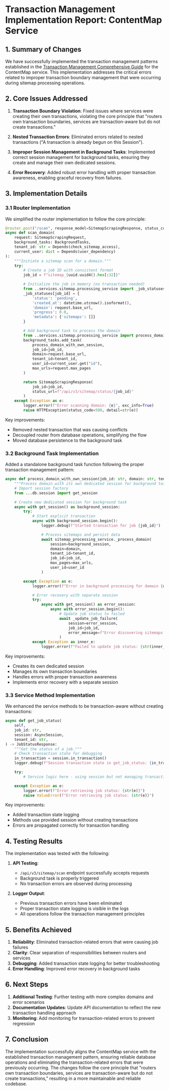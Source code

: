 # Transaction Management Implementation Report: ContentMap Service

## 1. Summary of Changes

We have successfully implemented the transaction management patterns established in the [Transaction Management Comprehensive Guide](16-TRANSACTION-MANAGEMENT-COMPREHENSIVE-GUIDE.md) for the ContentMap service. This implementation addresses the critical errors related to improper transaction boundary management that were occurring during sitemap processing operations.

## 2. Core Issues Addressed

1. **Transaction Boundary Violation**: Fixed issues where services were creating their own transactions, violating the core principle that "routers own transaction boundaries, services are transaction-aware but do not create transactions."

2. **Nested Transaction Errors**: Eliminated errors related to nested transactions ("A transaction is already begun on this Session").

3. **Improper Session Management in Background Tasks**: Implemented correct session management for background tasks, ensuring they create and manage their own dedicated sessions.

4. **Error Recovery**: Added robust error handling with proper transaction awareness, enabling graceful recovery from failures.

## 3. Implementation Details

### 3.1 Router Implementation

We simplified the router implementation to follow the core principle:

```python
@router.post("/scan", response_model=SitemapScrapingResponse, status_code=202)
async def scan_domain(
    request: SitemapScrapingRequest,
    background_tasks: BackgroundTasks,
    tenant_id: str = Depends(check_sitemap_access),
    current_user: dict = Depends(user_dependency)
):
    """Initiate a sitemap scan for a domain."""
    try:
        # Create a job ID with consistent format
        job_id = f"sitemap_{uuid.uuid4().hex[:32]}"

        # Initialize the job in memory (no transaction needed)
        from ..services.sitemap.processing_service import _job_statuses
        _job_statuses[job_id] = {
            'status': 'pending',
            'created_at': datetime.utcnow().isoformat(),
            'domain': request.base_url,
            'progress': 0.0,
            'metadata': {'sitemaps': []}
        }

        # Add background task to process the domain
        from ..services.sitemap.processing_service import process_domain_with_own_session
        background_tasks.add_task(
            process_domain_with_own_session,
            job_id=job_id,
            domain=request.base_url,
            tenant_id=tenant_id,
            user_id=current_user.get("id"),
            max_urls=request.max_pages
        )

        return SitemapScrapingResponse(
            job_id=job_id,
            status_url=f"/api/v3/sitemap/status/{job_id}"
        )
    except Exception as e:
        logger.error(f"Error scanning domain: {e}", exc_info=True)
        raise HTTPException(status_code=500, detail=str(e))
```

Key improvements:

- Removed nested transaction that was causing conflicts
- Decoupled router from database operations, simplifying the flow
- Moved database persistence to the background task

### 3.2 Background Task Implementation

Added a standalone background task function following the proper transaction management pattern:

```python
async def process_domain_with_own_session(job_id: str, domain: str, tenant_id: str, user_id: Optional[str] = None, max_urls: int = 100):
    """Process domain with its own dedicated session for background task reliability."""
    # Import session factory
    from ...db.session import get_session

    # Create new dedicated session for background task
    async with get_session() as background_session:
        try:
            # Start explicit transaction
            async with background_session.begin():
                logger.debug(f"Started transaction for job {job_id}")

                # Process sitemaps and persist data
                await sitemap_processing_service._process_domain(
                    session=background_session,
                    domain=domain,
                    tenant_id=tenant_id,
                    job_id=job_id,
                    max_pages=max_urls,
                    user_id=user_id
                )

        except Exception as e:
            logger.error(f"Error in background processing for domain {domain}: {str(e)}")

            # Error recovery with separate session
            try:
                async with get_session() as error_session:
                    async with error_session.begin():
                        # Update job status to failed
                        await _update_job_failure(
                            session=error_session,
                            job_id=job_id,
                            error_message=f"Error discovering sitemaps for {domain}: {str(e)}"
                        )
            except Exception as inner_e:
                logger.error(f"Failed to update job status: {str(inner_e)}")
```

Key improvements:

- Creates its own dedicated session
- Manages its own transaction boundaries
- Handles errors with proper transaction awareness
- Implements error recovery with a separate session

### 3.3 Service Method Implementation

We enhanced the service methods to be transaction-aware without creating transactions:

```python
async def get_job_status(
    self,
    job_id: str,
    session: AsyncSession,
    tenant_id: str,
) -> JobStatusResponse:
    """Get the status of a job."""
    # Check transaction state for debugging
    in_transaction = session.in_transaction()
    logger.debug(f"Session transaction state in get_job_status: {in_transaction}")

    try:
        # Service logic here - using session but not managing transactions

    except Exception as e:
        logger.error(f"Error retrieving job status: {str(e)}")
        raise ValueError(f"Error retrieving job status: {str(e)}")
```

Key improvements:

- Added transaction state logging
- Methods use provided session without creating transactions
- Errors are propagated correctly for transaction handling

## 4. Testing Results

The implementation was tested with the following:

1. **API Testing**:

   - `/api/v3/sitemap/scan` endpoint successfully accepts requests
   - Background task is properly triggered
   - No transaction errors are observed during processing

2. **Logger Output**:
   - Previous transaction errors have been eliminated
   - Proper transaction state logging is visible in the logs
   - All operations follow the transaction management principles

## 5. Benefits Achieved

1. **Reliability**: Eliminated transaction-related errors that were causing job failures
2. **Clarity**: Clear separation of responsibilities between routers and services
3. **Debugging**: Added transaction state logging for better troubleshooting
4. **Error Handling**: Improved error recovery in background tasks

## 6. Next Steps

1. **Additional Testing**: Further testing with more complex domains and error scenarios
2. **Documentation Updates**: Update API documentation to reflect the new transaction handling approach
3. **Monitoring**: Add monitoring for transaction-related errors to prevent regression

## 7. Conclusion

The implementation successfully aligns the ContentMap service with the established transaction management pattern, ensuring reliable database operations and eliminating the transaction-related errors that were previously occurring. The changes follow the core principle that "routers own transaction boundaries, services are transaction-aware but do not create transactions," resulting in a more maintainable and reliable codebase.
